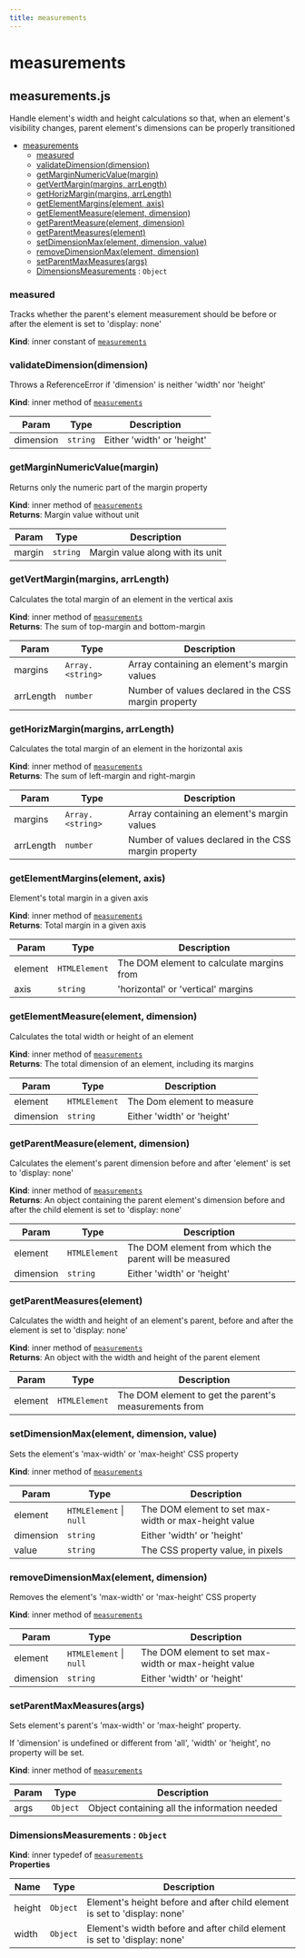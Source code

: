 ```yaml
---
title: measurements
---
```


# measurements

## measurements.js

Handle element's width and height calculations
so that, when an element's visibility changes,
parent element's dimensions can be properly transitioned

- [measurements](#measurements)
  - [measured](#measured)
  - [validateDimension(dimension)](#validatedimension-dimension)
  - [getMarginNumericValue(margin)](#getmarginnumericvalue-margin)
  - [getVertMargin(margins, arrLength)](#getvertmargin-margins-arrlength)
  - [getHorizMargin(margins, arrLength)](#gethorizmargin-margins-arrlength)
  - [getElementMargins(element, axis)](#getelementmargins-element-axis)
  - [getElementMeasure(element, dimension)](#getelementmeasure-element-dimension)
  - [getParentMeasure(element, dimension)](#getparentmeasure-element-dimension)
  - [getParentMeasures(element)](#getparentmeasures-element)
  - [setDimensionMax(element, dimension, value)](#setdimensionmax-element-dimension-value)
  - [removeDimensionMax(element, dimension)](#removedimensionmax-element-dimension)
  - [setParentMaxMeasures(args)](#setparentmaxmeasures-args)
  - [DimensionsMeasurements](#dimensionsmeasurements) : <code>Object</code>

### measured

Tracks whether the parent's element measurement should be before or after the element is set to 'display: none'

**Kind**: inner constant of [<code>measurements</code>](#measurements)

### validateDimension(dimension)

Throws a ReferenceError if 'dimension' is neither 'width' nor 'height'

**Kind**: inner method of [<code>measurements</code>](#measurements)

| Param     | Type                | Description                |
| --------- | ------------------- | -------------------------- |
| dimension | <code>string</code> | Either 'width' or 'height' |

### getMarginNumericValue(margin)

Returns only the numeric part of the margin property

**Kind**: inner method of [<code>measurements</code>](#measurements)  
**Returns**: Margin value without unit

| Param  | Type                | Description                      |
| ------ | ------------------- | -------------------------------- |
| margin | <code>string</code> | Margin value along with its unit |

### getVertMargin(margins, arrLength)

Calculates the total margin of an element in the vertical axis

**Kind**: inner method of [<code>measurements</code>](#measurements)  
**Returns**: The sum of top-margin and bottom-margin

| Param     | Type                              | Description                                          |
| --------- | --------------------------------- | ---------------------------------------------------- |
| margins   | <code>Array.&lt;string&gt;</code> | Array containing an element's margin values          |
| arrLength | <code>number</code>               | Number of values declared in the CSS margin property |

### getHorizMargin(margins, arrLength)

Calculates the total margin of an element in the horizontal axis

**Kind**: inner method of [<code>measurements</code>](#measurements)  
**Returns**: The sum of left-margin and right-margin

| Param     | Type                              | Description                                          |
| --------- | --------------------------------- | ---------------------------------------------------- |
| margins   | <code>Array.&lt;string&gt;</code> | Array containing an element's margin values          |
| arrLength | <code>number</code>               | Number of values declared in the CSS margin property |

### getElementMargins(element, axis)

Element's total margin in a given axis

**Kind**: inner method of [<code>measurements</code>](#measurements)  
**Returns**: Total margin in a given axis

| Param   | Type                     | Description                               |
| ------- | ------------------------ | ----------------------------------------- |
| element | <code>HTMLElement</code> | The DOM element to calculate margins from |
| axis    | <code>string</code>      | 'horizontal' or 'vertical' margins        |

### getElementMeasure(element, dimension)

Calculates the total width or height of an element

**Kind**: inner method of [<code>measurements</code>](#measurements)  
**Returns**: The total dimension of an element, including its margins

| Param     | Type                     | Description                |
| --------- | ------------------------ | -------------------------- |
| element   | <code>HTMLElement</code> | The Dom element to measure |
| dimension | <code>string</code>      | Either 'width' or 'height' |

### getParentMeasure(element, dimension)

Calculates the element's parent dimension before and after 'element' is set to 'display: none'

**Kind**: inner method of [<code>measurements</code>](#measurements)  
**Returns**: An object containing the parent element's dimension before and after the child element is set to 'display: none'

| Param     | Type                     | Description                                            |
| --------- | ------------------------ | ------------------------------------------------------ |
| element   | <code>HTMLElement</code> | The DOM element from which the parent will be measured |
| dimension | <code>string</code>      | Either 'width' or 'height'                             |

### getParentMeasures(element)

Calculates the width and height of an element's parent,
before and after the element is set to 'display: none'

**Kind**: inner method of [<code>measurements</code>](#measurements)  
**Returns**: An object with the width and height of the parent element

| Param   | Type                     | Description                                           |
| ------- | ------------------------ | ----------------------------------------------------- |
| element | <code>HTMLElement</code> | The DOM element to get the parent's measurements from |

### setDimensionMax(element, dimension, value)

Sets the element's 'max-width' or 'max-height' CSS property

**Kind**: inner method of [<code>measurements</code>](#measurements)

| Param     | Type                                          | Description                                          |
| --------- | --------------------------------------------- | ---------------------------------------------------- |
| element   | <code>HTMLElement</code> \| <code>null</code> | The DOM element to set max-width or max-height value |
| dimension | <code>string</code>                           | Either 'width' or 'height'                           |
| value     | <code>string</code>                           | The CSS property value, in pixels                    |

### removeDimensionMax(element, dimension)

Removes the element's 'max-width' or 'max-height' CSS property

**Kind**: inner method of [<code>measurements</code>](#measurements)

| Param     | Type                                          | Description                                          |
| --------- | --------------------------------------------- | ---------------------------------------------------- |
| element   | <code>HTMLElement</code> \| <code>null</code> | The DOM element to set max-width or max-height value |
| dimension | <code>string</code>                           | Either 'width' or 'height'                           |

### setParentMaxMeasures(args)

Sets element's parent's 'max-width' or 'max-height' property.

If 'dimension' is undefined or different from 'all', 'width' or 'height',
no property will be set.

**Kind**: inner method of [<code>measurements</code>](#measurements)

| Param | Type                | Description                                  |
| ----- | ------------------- | -------------------------------------------- |
| args  | <code>Object</code> | Object containing all the information needed |

### DimensionsMeasurements : <code>Object</code>

**Kind**: inner typedef of [<code>measurements</code>](#measurements)  
**Properties**

| Name   | Type                | Description                                                               |
| ------ | ------------------- | ------------------------------------------------------------------------- |
| height | <code>Object</code> | Element's height before and after child element is set to 'display: none' |
| width  | <code>Object</code> | Element's width before and after child element is set to 'display: none'  |
